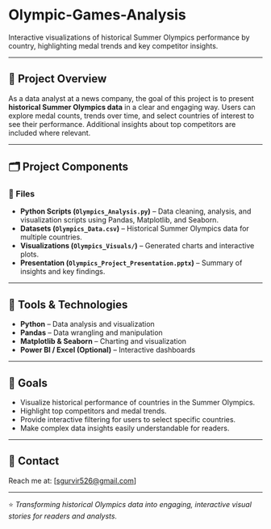 # Olympic-Games-Analysis
Interactive visualizations of historical Summer Olympics performance by country, highlighting medal trends and key competitor insights.

---

## 🚀 Project Overview
As a data analyst at a news company, the goal of this project is to present **historical Summer Olympics data** in a clear and engaging way. Users can explore medal counts, trends over time, and select countries of interest to see their performance. Additional insights about top competitors are included where relevant.

---

## 🗂 Project Components

### 📁 Files
- **Python Scripts (`Olympics_Analysis.py`)** – Data cleaning, analysis, and visualization scripts using Pandas, Matplotlib, and Seaborn.  
- **Datasets (`Olympics_Data.csv`)** – Historical Summer Olympics data for multiple countries.  
- **Visualizations (`Olympics_Visuals/`)** – Generated charts and interactive plots.  
- **Presentation (`Olympics_Project_Presentation.pptx`)** – Summary of insights and key findings.

---

## 🔧 Tools & Technologies
- **Python** – Data analysis and visualization  
- **Pandas** – Data wrangling and manipulation  
- **Matplotlib & Seaborn** – Charting and visualization  
- **Power BI / Excel (Optional)** – Interactive dashboards  

---

## 🎯 Goals
- Visualize historical performance of countries in the Summer Olympics.  
- Highlight top competitors and medal trends.  
- Provide interactive filtering for users to select specific countries.  
- Make complex data insights easily understandable for readers.

---

## 📧 Contact
Reach me at: [sgurvir526@gmail.com]

---
⭐ *Transforming historical Olympics data into engaging, interactive visual stories for readers and analysts.*
